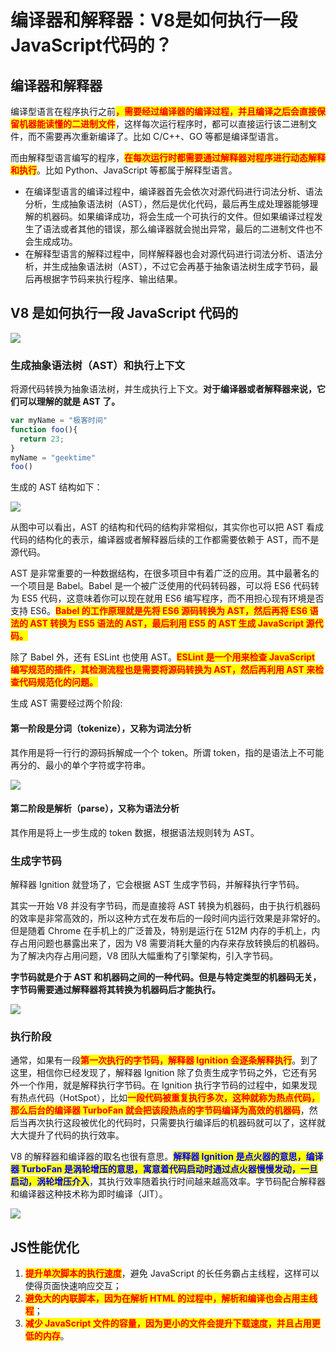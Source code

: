# 编译器和解释器：V8是如何执行一段JavaScript代码的？

## 编译器和解释器

​编译型语言在程序执行之前<mark style="color:red;">**，需要经过编译器的编译过程，并且编译之后会直接保留机器能读懂的二进制文件**</mark>，这样每次运行程序时，都可以直接运行该二进制文件，而不需要再次重新编译了。比如 C/C++、GO 等都是编译型语言。

而由解释型语言编写的程序，<mark style="color:red;">**在每次运行时都需要通过解释器对程序进行动态解释和执行**</mark>。比如 Python、JavaScript 等都属于解释型语言。



* 在编译型语言的编译过程中，编译器首先会依次对源代码进行词法分析、语法分析，生成抽象语法树（AST），然后是优化代码，最后再生成处理器能够理解的机器码。如果编译成功，将会生成一个可执行的文件。但如果编译过程发生了语法或者其他的错误，那么编译器就会抛出异常，最后的二进制文件也不会生成成功。
* 在解释型语言的解释过程中，同样解释器也会对源代码进行词法分析、语法分析，并生成抽象语法树（AST），不过它会再基于抽象语法树生成字节码，最后再根据字节码来执行程序、输出结果。

## V8 是如何执行一段 JavaScript 代码的

![](<../../.gitbook/assets/image (67) (1).png>)

### 生成抽象语法树（AST）和执行上下文

将源代码转换为抽象语法树，并生成执行上下文。**对于编译器或者解释器来说，它们可以理解的就是 AST 了。**

```javascript
var myName = "极客时间"
function foo(){
  return 23;
}
myName = "geektime"
foo()
```

生成的 AST 结构如下：

![](<../../.gitbook/assets/image (85).png>)

从图中可以看出，AST 的结构和代码的结构非常相似，其实你也可以把 AST 看成代码的结构化的表示，编译器或者解释器后续的工作都需要依赖于 AST，而不是源代码。

AST 是非常重要的一种数据结构，在很多项目中有着广泛的应用。其中最著名的一个项目是 Babel。Babel 是一个被广泛使用的代码转码器，可以将 ES6 代码转为 ES5 代码，这意味着你可以现在就用 ES6 编写程序，而不用担心现有环境是否支持 ES6。<mark style="color:red;">**Babel 的工作原理就是先将 ES6 源码转换为 AST，然后再将 ES6 语法的 AST 转换为 ES5 语法的 AST，最后利用 ES5 的 AST 生成 JavaScript 源代码。**</mark>

除了 Babel 外，还有 ESLint 也使用 AST。<mark style="color:red;">**ESLint 是一个用来检查 JavaScript 编写规范的插件，其检测流程也是需要将源码转换为 AST，然后再利用 AST 来检查代码规范化的问题。**</mark>

生成 AST 需要经过两个阶段:

#### 第一阶段是分词（tokenize），又称为词法分析

其作用是将一行行的源码拆解成一个个 token。所谓 token，指的是语法上不可能再分的、最小的单个字符或字符串。

![](<../../.gitbook/assets/image (87).png>)

#### 第二阶段是解析（parse），又称为语法分析

其作用是将上一步生成的 token 数据，根据语法规则转为 AST。

### 生成字节码

解释器 Ignition 就登场了，它会根据 AST 生成字节码，并解释执行字节码。

其实一开始 V8 并没有字节码，而是直接将 AST 转换为机器码，由于执行机器码的效率是非常高效的，所以这种方式在发布后的一段时间内运行效果是非常好的。但是随着 Chrome 在手机上的广泛普及，特别是运行在 512M 内存的手机上，内存占用问题也暴露出来了，因为 V8 需要消耗大量的内存来存放转换后的机器码。为了解决内存占用问题，V8 团队大幅重构了引擎架构，引入字节码。

**字节码就是介于 AST 和机器码之间的一种代码。但是与特定类型的机器码无关，字节码需要通过解释器将其转换为机器码后才能执行。**

****![](<../../.gitbook/assets/image (64) (1).png>)****

### **执行阶段**

通常，如果有一段<mark style="color:red;">**第一次执行的字节码，解释器 Ignition 会逐条解释执行**</mark>。到了这里，相信你已经发现了，解释器 Ignition 除了负责生成字节码之外，它还有另外一个作用，就是解释执行字节码。在 Ignition 执行字节码的过程中，如果发现有热点代码（HotSpot），比如<mark style="color:red;">**一段代码被重复执行多次，这种就称为热点代码，那么后台的编译器 TurboFan 就会把该段热点的字节码编译为高效的机器码**</mark>，然后当再次执行这段被优化的代码时，只需要执行编译后的机器码就可以了，这样就大大提升了代码的执行效率。

V8 的解释器和编译器的取名也很有意思。<mark style="color:blue;">**解释器 Ignition 是点火器的意思，编译器 TurboFan 是涡轮增压的意思，寓意着代码启动时通过点火器慢慢发动，一旦启动，涡轮增压介入**</mark>，其执行效率随着执行时间越来越高效率。字节码配合解释器和编译器这种技术称为即时编译（JIT）。

![](<../../.gitbook/assets/image (83) (1).png>)

## JS性能优化

1. <mark style="color:red;">**提升单次脚本的执行速度**</mark>，避免 JavaScript 的长任务霸占主线程，这样可以使得页面快速响应交互；
2. <mark style="color:red;">**避免大的内联脚本，因为在解析 HTML 的过程中，解析和编译也会占用主线程**</mark>；
3. <mark style="color:red;">**减少 JavaScript 文件的容量，因为更小的文件会提升下载速度，并且占用更低的内存**</mark>。



